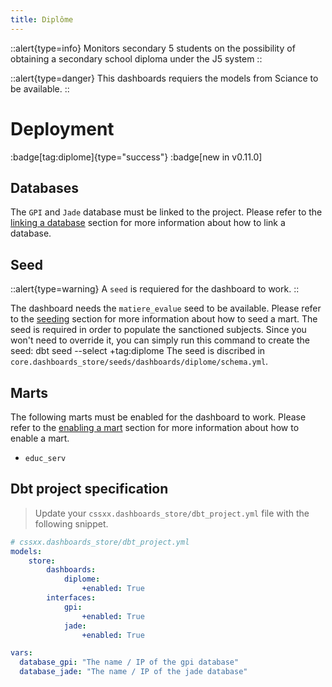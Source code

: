 ```yaml
---
title: Diplôme
---
```


::alert{type=info}
Monitors secondary 5 students on the possibility of obtaining a secondary school diploma under the J5 system
::

::alert{type=danger}
This dashboards requiers the models from Sciance to be available.
::


# Deployment 
:badge[tag:diplome]{type="success"}
:badge[new in v0.11.0]

## Databases 

The `GPI` and `Jade` database must be linked to the project. Please refer to the [linking a database](/using/configuration/linking) section for more information about how to link a database.

## Seed

::alert{type=warning}
A `seed` is requiered for the dashboard to work.
::

The dashboard needs the `matiere_evalue` seed to be available. Please refer to the [seeding](/using/configuration/adapts-seeds) section for more information about how to seed a mart. The seed is required in order to populate the sanctioned subjects. Since you won't need to override it, you can simply run this command to create the seed: dbt seed --select +tag:diplome
The seed is discribed in `core.dashboards_store/seeds/dashboards/diplome/schema.yml`.

## Marts 

The following marts must be enabled for the dashboard to work. Please refer to the [enabling a mart](/using/configuration/enabling) section for more information about how to enable a mart.
* `educ_serv`

## Dbt project specification
> Update your `cssxx.dashboards_store/dbt_project.yml` file with the following snippet.

```yaml
# cssxx.dashboards_store/dbt_project.yml
models:
    store:
        dashboards:                                   
            diplome:
                +enabled: True
        interfaces:
            gpi:
                +enabled: True
            jade:
                +enabled: True

vars:
  database_gpi: "The name / IP of the gpi database"
  database_jade: "The name / IP of the jade database"
```
